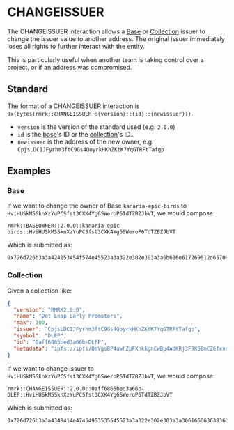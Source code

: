 # CHANGEISSUER

The CHANGEISSUER interaction allows a [Base](../entities/base.md) or
[Collection](../entities/collection.md) issuer to change the issuer value to another address. The
original issuer immediately loses all rights to further interact with the entity.

This is particularly useful when another team is taking control over a project, or if an address was
compromised.

## Standard

The format of a CHANGEISSUER interaction is
`0x{bytes(rmrk::CHANGEISSUER::{version}::{id}::{newissuer})}`.

- `version` is the version of the standard used (e.g. `2.0.0`)
- `id` is the [base](../entities/base.md)'s ID or the [collection](../entities/collection.md)'s ID..
- `newissuer` is the address of the new owner, e.g.
  `CpjsLDC1JFyrhm3ftC9Gs4QoyrkHKhZKtK7YqGTRFtTafgp`

## Examples

### Base

If we want to change the owner of Base `kanaria-epic-birds` to
`HviHUSkM5SknXzYuPCSfst3CXK4Yg6SWeroP6TdTZBZJbVT`, we would compose:

```
rmrk::BASEOWNER::2.0.0::kanaria-epic-birds::HviHUSkM5SknXzYuPCSfst3CXK4Yg6SWeroP6TdTZBZJbVT
```

Which is submitted as:

```
0x726d726b3a3a424153454f574e45523a3a322e302e303a3a6b616e617269612d657069632d62697264733a3a4876694855536b4d35536b6e587a59755043536673743343584b34596736535765726f50365464545a425a4a625654
```

### Collection

Given a collection like:

```json
{
  "version": "RMRK2.0.0",
  "name": "Dot Leap Early Promoters",
  "max": 100,
  "issuer": "CpjsLDC1JFyrhm3ftC9Gs4QoyrkHKhZKtK7YqGTRFtTafgp",
  "symbol": "DLEP",
  "id": "0aff6865bed3a66b-DLEP",
  "metadata": "ipfs://ipfs/QmVgs8P4awhZpFXhkkgnCwBp4AdKRj3F9K58mCZ6fxvn3j"
}
```

If we want to change issuer to `HviHUSkM5SknXzYuPCSfst3CXK4Yg6SWeroP6TdTZBZJbVT`, we would compose:

```
rmrk::CHANGEISSUER::2.0.0::0aff6865bed3a66b-DLEP::HviHUSkM5SknXzYuPCSfst3CXK4Yg6SWeroP6TdTZBZJbVT
```

Which is submitted as:

```
0x726d726b3a3a4348414e47454953535545523a3a322e302e303a3a306166663638363562656433613636622d444c45503a3a4876694855536b4d35536b6e587a59755043536673743343584b34596736535765726f50365464545a425a4a625654
```
